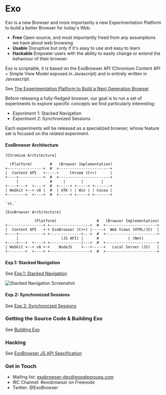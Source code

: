 Exo
====


Exo is a new Browser and more importantly a new Experimentation Platform to build a better Browser for today's Web.

- **Free** Open-source, and most importantly freed from any assumptions we have about web browsing
- **Usable** Disruptive but only if it's easy to use and easy to learn
- **Hackable** Empower users with the ability to easily change or extend the behaviour of their browser

Exo is scriptable, it is based on the ExoBrowser API (Chromium Content API + Simple View Model exposed in Javascript) and is entirely written in Javsascript.

See [The Experimentation Platform to Build a Next Generation Browser](https://github.com/spolu/exo/wiki/The-Experimentation-Platform-to-Build-a-Next-generation-Web-Browser)

Before releasing a fully-fledged browser, our goal is to run a set of experiments to explore specific concepts we find particularly interesting: 

- *Experiment 1*: Stacked Navigation
- *Experiment 2*: Synchronized Sessions

Each experiments will be released as a specialized browser, whose feature set is focused on the related experiment. 

#### ExoBrowser Architecture

```
[Chromium Architecture]
  
  (Platform)        #   (Browser Implementation)
+----------------+  #  +-----------------------+
|  Content API   +-----+     Chrome (C++)      |
+----+-----------+  #  +-----------------------+
     |              #     |       |        |
+----+---+  +----+  #  +-----+ +-----+ +-------+
| Webkit +--+ v8 |  #  | GTK | | Win | | Cocoa |
+--------+  +----+  #  +-----+ +-----+ +-------+

`vs.`

[ExoBrowser Architecture]

             (Platform)                  #   (Browser Implementation)
+----------------+ +------------------+  #  +-----------------------+
|  Content API   +-+ ExoBrowser (C++) |-----+  Web Views (HTML/JS)  |
+----+-----------+ +--------------+---+  #  +-----------------------+
     |                   (JS API) |      #             | (Net)      
+----+---+  +----+ +--------------|---+  #  +-----------------------+
| Webkit +--+ v8 +-+    NodeJS    +---+-----+   Local Server (JS)   |
+--------+  +----+ +------------------+  #  +-----------------------+
```

#### Exp.1: Stacked Navigation

See [Exp.1: Stacked Navigation](https://github.com/spolu/exo/wiki/Exp.1:-Stacked-Navigation)

![Stacked Navigation Screenshot](https://f.cloud.github.com/assets/15067/1078722/b7909be6-1531-11e3-837b-1764eab48739.png)

#### Exp.2: Synchronized Sessions

See [Exp.2: Synchronized Sessions](https://github.com/spolu/exo/wiki/Exp.2:-Synchronized-Sessions)

### Getting the Source Code & Building Exo

See [Building Exo](https://github.com/spolu/exo/wiki/Building-Exo)

### Hacking

See [ExoBrowser JS API Specification](https://github.com/spolu/exo/blob/master/API.md)

### Get in Touch

- Mailing list: [exobrowser-dev@googlegroups.com](https://groups.google.com/forum/#!forum/exobrowser-dev)
- IRC Channel: #exobrowser on Freenode
- Twitter: @ExoBrowser
